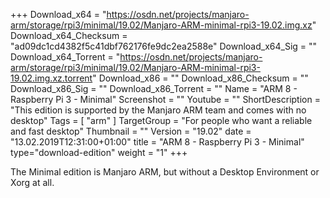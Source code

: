 +++
Download_x64 = "https://osdn.net/projects/manjaro-arm/storage/rpi3/minimal/19.02/Manjaro-ARM-minimal-rpi3-19.02.img.xz"
Download_x64_Checksum = "ad09dc1cd4382f5c41dbf762176fe9dc2ea2588e"
Download_x64_Sig = ""
Download_x64_Torrent = "https://osdn.net/projects/manjaro-arm/storage/rpi3/minimal/19.02/Manjaro-ARM-minimal-rpi3-19.02.img.xz.torrent"
Download_x86 = ""
Download_x86_Checksum = ""
Download_x86_Sig = ""
Download_x86_Torrent = ""
Name = "ARM 8 - Raspberry Pi 3 - Minimal"
Screenshot = ""
Youtube = ""
ShortDescription = "This edition is supported by the Manjaro ARM team and comes with no desktop"
Tags = [ "arm" ]
TargetGroup = "For people who want a reliable and fast desktop"
Thumbnail = ""
Version = "19.02"
date = "13.02.2019T12:31:00+01:00"
title = "ARM 8 - Raspberry Pi 3 - Minimal"
type="download-edition"
weight = "1"
+++

The Minimal edition is Manjaro ARM, but without a Desktop Environment or Xorg at all.


